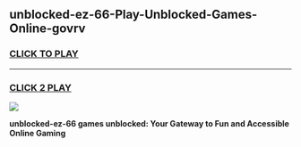 
## unblocked-ez-66-Play-Unblocked-Games-Online-govrv
<h3>
<a href="https://premium76.site?title=unblocked-ez-66&ref=25A">CLICK TO PLAY</a></h3>
<hr>

<h3>
<a href="https://premium76.site?title=unblocked-ez-66&ref=25A">CLICK 2 PLAY</a>
  
</h3>

<a href="https://premium76.site?title=unblocked-ez-66&ref=25A"><img src="https://clearcache.store/games.png"></a>


**unblocked-ez-66 games unblocked: Your Gateway to Fun and Accessible Online Gaming**
